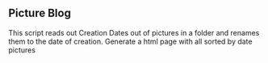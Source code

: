 ## Picture Blog

This script reads out Creation Dates out of pictures in a folder and renames them to the date of creation.
Generate a html page with all sorted by date pictures